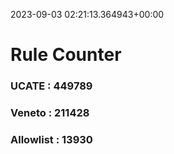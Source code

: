 2023-09-03 02:21:13.364943+00:00
# Rule Counter 
 ### UCATE : 449789

 ### Veneto : 211428

 ### Allowlist : 13930